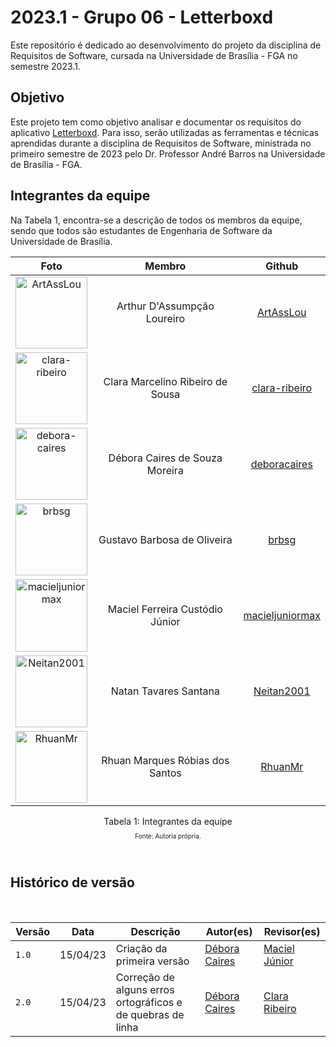 # 2023.1 - Grupo 06 - Letterboxd
Este repositório é dedicado ao desenvolvimento do projeto da disciplina de Requisitos de Software, cursada na Universidade de Brasília - FGA no semestre 2023.1.  

## Objetivo
Este projeto tem como objetivo analisar e documentar os requisitos do aplicativo [Letterboxd](https://letterboxd.com/). Para isso, serão utilizadas as ferramentas e técnicas aprendidas durante a disciplina de Requisitos de Software, ministrada no primeiro semestre de 2023 pelo Dr. Professor André Barros na Universidade de Brasília - FGA. 

## Integrantes da equipe

Na Tabela 1, encontra-se a descrição de todos os membros da equipe, sendo que todos são estudantes de Engenharia de Software da Universidade de Brasília.

<center>

| Foto        | Membro                                 | Github |
| :---------: | :--------------------------------------: | :----: |
| <img src="https://github.com/ArtAssLou.png" alt="ArtAssLou" style="width: 12vw;" /> | Arthur D'Assumpção Loureiro | [ArtAssLou](https://github.com/ArtAssLou) |
| <img src="https://github.com/clara-ribeiro.png" alt="clara-ribeiro" style="width: 12vw;"/> | Clara Marcelino Ribeiro de Sousa | [clara-ribeiro](https://github.com/clara-ribeiro) |
| <img src="https://github.com/deboracaires.png" alt="debora-caires" style="width: 12vw;"/> | Débora Caires de Souza Moreira | [deboracaires](https://github.com/deboracaires) |
| <img src="https://github.com/brbsg.png" alt="brbsg" style="width: 12vw;"/> | Gustavo Barbosa de Oliveira | [brbsg](https://github.com/brbsg) |
| <img src="https://github.com/macieljuniormax.png" alt="macieljuniormax" style="width: 12vw;"/> | Maciel Ferreira Custódio Júnior | [macieljuniormax](https://github.com/macieljuniormax) |
| <img src="https://github.com/Neitan2001.png" alt="Neitan2001" style="width: 12vw;"/> | Natan Tavares Santana | [Neitan2001](https://github.com/Neitan2001) |
| <img src="https://github.com/RhuanMr.png" alt="RhuanMr" style="width: 12vw;"/> | Rhuan Marques Róbias dos Santos | [RhuanMr](https://github.com/RhuanMr) |

</center>

<div style="text-align: center">
<p> Tabela 1: Integrantes da equipe</p>
<p style='font-size: 10px; margin-top: -5px'>Fonte: Autoria própria.</p>
</div>
</br>

## Histórico de versão
</br>

|  Versão  |   Data   |                      Descrição                      |    Autor(es)   |  Revisor(es)  |
| -------- | -------- | --------------------------------------------------- | -------------- | ------------- |
|  `1.0`   | 15/04/23 | Criação da primeira versão | [Débora Caires](https://github.com/deboracaires) | [Maciel Júnior](https://github.com/macieljuniormax) |
|  `2.0`   | 15/04/23 | Correção de alguns erros ortográficos e de quebras de linha | [Débora Caires](https://github.com/deboracaires) | [Clara Ribeiro](https://github.com/clara-ribeiro)
